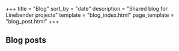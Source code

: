 +++
title = "Blog"
sort_by = "date"
description = "Shared blog for Linebender projects"
template = "blog_index.html"
page_template = "blog_post.html"
+++

## Blog posts

